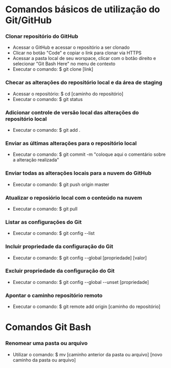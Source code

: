 # Comandos básicos de utilização do Git/GitHub
### Clonar repositório do GitHub
- Acessar o GitHub e acessar o repositório a ser clonado
- Clicar no botão "Code" e copiar o link para clonar via HTTPS
- Acessar a pasta local de seu worspace, clicar com o botão direito e selecionar "Git Bash Here" no menu de contexto
- Executar o comando: $ git clone [link]
### Checar as alterações do repositório local e da área de staging
- Acessar o repositório: $ cd [caminho do repositório]
- Executar o comando: $ git status
### Adicionar controle de versão local das alterações do repositório local
- Executar o comando: $ git add .
### Enviar as últimas alterações para o repositório local
- Executar o comando: $ git commit -m "coloque aqui o comentário sobre a alteração realizada"
### Enviar todas as alterações locais para a nuvem do GitHub
- Executar o comando: $ git push origin master
### Atualizar o reposiório local com o conteúdo na nuvem
- Executar o comando: $ git pull
### Listar as configurações do Git
- Executar o comando: $ git config --list
### Incluir propriedade da configuração do Git
- Executar o comando: $ git config --global [propriedade] [valor]
### Excluir propriedade da configuração do Git
- Executar o comando: $ git config --global --unset [propriedade]
### Apontar o caminho repositório remoto
- Executar o comando: $ git remote add origin [caminho do repositório]
# Comandos Git Bash
### Renomear uma pasta ou arquivo
- Utilizar o comando: $ mv [caminho anterior da pasta ou arquivo] [novo caminho da pasta ou arquivo]
